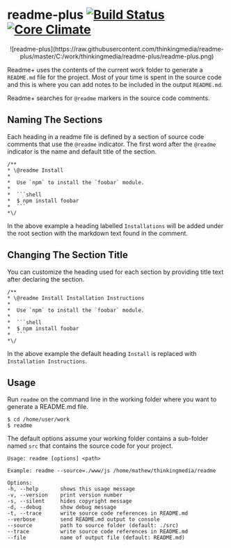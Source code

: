 # readme-plus [![Build Status](https://travis-ci.org/thinkingmedia/readme-plus.svg?branch=master)](https://travis-ci.org/thinkingmedia/readme-plus) [![Core Climate](https://codeclimate.com/github/thinkingmedia/readme-plus/badges/gpa.svg)](https://codeclimate.com/github/thinkingmedia/readme-plus)
<div style="text-align:center">![readme-plus](https://raw.githubusercontent.com/thinkingmedia/readme-plus/master/C:/work/thinkingmedia/readme-plus/readme-plus.png)</div>

Readme+ uses the contents of the current work folder to generate a `README.md` file for the project. Most of your
time is spent in the source code and this is where you can add notes to be included in the output `README.md`.

Readme+ searches for `@readme` markers in the source code comments.

## Naming The Sections


Each heading in a readme file is defined by a section of source code comments that use the `@readme` indicator. The
first word after the `@readme` indicator is the name and default title of the section.

```
/**
* \@readme Install
*
*  Use `npm` to install the `foobar` module.
*
*  ```shell
*  $ npm install foobar
*  ```
*\/
```

In the above example a heading labelled `Installations` will be added under the root section with the markdown text
found in the comment.


## Changing The Section Title


You can customize the heading used for each section by providing title text after declaring the section.

```
/**
* \@readme Install Installation Instructions
*
*  Use `npm` to install the `foobar` module.
*
*  ```shell
*  $ npm install foobar
*  ```
*\/
```
In the above example the default heading `Install` is replaced with `Installation Instructions`.


## Usage


Run `readme` on the command line in the working folder where you want to generate a README.md file.

```shell
$ cd /home/user/work
$ readme
```

The default options assume your working folder contains a sub-folder named `src` that contains
the source code for your project.

```
Usage: readme [options] <path>

Example: readme --source=./www/js /home/mathew/thinkingmedia/readme

Options:
-h, --help       shows this usage message
-v, --version    print version number
-s, --silent     hides copyright message
-d, --debug      show debug message
-t, --trace      write source code references in README.md
--verbose        send README.md output to console
--source         path to source folder (default: ./src)
--trace          write source code references in README.md
--file           name of output file (default: README.md)
```


